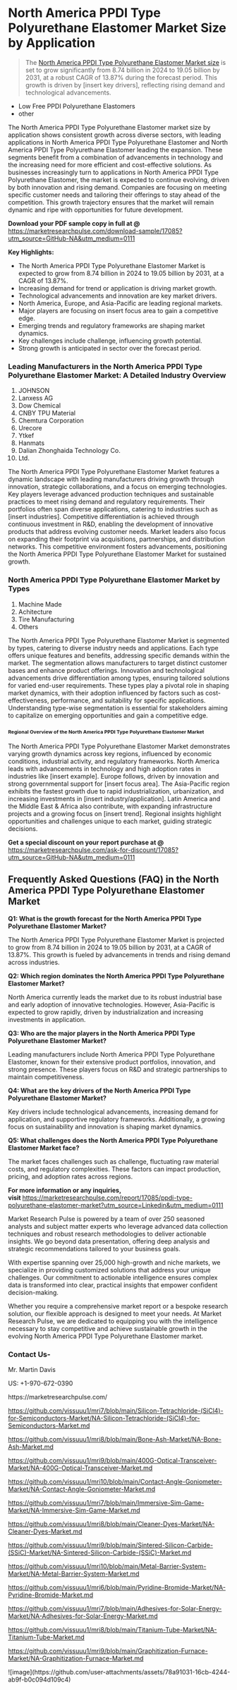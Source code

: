 <h1>North America PPDI Type Polyurethane Elastomer Market&nbsp;Size by Application</h1><blockquote><p>The <a href="https://marketresearchpulse.com/download-sample/17085?utm_source=GitHub-NA&amp;utm_medium=0111">North America PPDI Type Polyurethane Elastomer Market size</a> is set to grow significantly from 8.74 billion in 2024 to 19.05 billion by 2031, at a robust CAGR of 13.87% during the forecast period. This growth is driven by [insert key drivers], reflecting rising demand and technological advancements.</p></blockquote><ul><li>Low Free PPDI Polyurethane Elastomers<li> other</li></ul><p>The North America PPDI Type Polyurethane Elastomer market size by application shows consistent growth across diverse sectors, with leading applications in North America PPDI Type Polyurethane Elastomer and North America PPDI Type Polyurethane Elastomer leading the expansion. These segments benefit from a combination of advancements in technology and the increasing need for more efficient and cost-effective solutions. As businesses increasingly turn to applications in North America PPDI Type Polyurethane Elastomer, the market is expected to continue evolving, driven by both innovation and rising demand. Companies are focusing on meeting specific customer needs and tailoring their offerings to stay ahead of the competition. This growth trajectory ensures that the market will remain dynamic and ripe with opportunities for future development.</p><p><strong>Download your PDF sample copy in full at @ </strong><a href="https://marketresearchpulse.com/download-sample/17085?utm_source=GitHub-NA&amp;utm_medium=0111">https://marketresearchpulse.com/download-sample/17085?utm_source=GitHub-NA&amp;utm_medium=0111</a></p><p><strong>Key Highlights: </strong></p><ul><li>The North America PPDI Type Polyurethane Elastomer Market is expected to grow from 8.74 billion in 2024 to 19.05 billion by 2031, at a CAGR of 13.87%.</li><li>Increasing demand for trend or application is driving market growth.</li><li>Technological advancements and innovation are key market drivers.</li><li>North America, Europe, and Asia-Pacific are leading regional markets.</li><li>Major players are focusing on insert focus area to gain a competitive edge.</li><li>Emerging trends and regulatory frameworks are shaping market dynamics.</li><li>Key challenges include challenge, influencing growth potential.</li><li>Strong growth is anticipated in sector over the forecast period.</li></ul><h3>Leading Manufacturers in the North America PPDI Type Polyurethane Elastomer Market: A Detailed Industry Overview</h3><ol><li>JOHNSON</li><li>Lanxess AG</li><li>Dow Chemical</li><li>CNBY TPU Material</li><li>Chemtura Corporation</li><li>Urecore</li><li>Ytkef</li><li>Hanmats</li><li>Dalian Zhonghaida Technology Co.</li><li>Ltd.</li></ol><div class="flex max-w-full flex-col flex-grow"><div class="min-h-8 text-message flex w-full flex-col items-end gap-2 whitespace-normal break-words [.text-message+&amp;]:mt-5" dir="auto" data-message-author-role="assistant" data-message-id="fd8432e4-4910-450d-b182-61b7bfb0a01f" data-message-model-slug="gpt-4o"><div class="flex w-full flex-col gap-1 empty:hidden first:pt-[3px]"><div class="markdown prose w-full break-words dark:prose-invert light"><p>The North America PPDI Type Polyurethane Elastomer Market features a dynamic landscape with leading manufacturers driving growth through innovation, strategic collaborations, and a focus on emerging technologies. Key players leverage advanced production techniques and sustainable practices to meet rising demand and regulatory requirements. Their portfolios often span diverse applications, catering to industries such as [insert industries]. Competitive differentiation is achieved through continuous investment in R&amp;D, enabling the development of innovative products that address evolving customer needs. Market leaders also focus on expanding their footprint via acquisitions, partnerships, and distribution networks. This competitive environment fosters advancements, positioning the North America PPDI Type Polyurethane Elastomer Market for sustained growth.</p></div></div></div></div><h3>North America PPDI Type Polyurethane Elastomer Market by Types</h3><ol><li>Machine Made<li> Achitecture<li> Tire Manufacturing<li> Others</li></ol><div class="flex max-w-full flex-col flex-grow"><div class="min-h-8 text-message flex w-full flex-col items-end gap-2 whitespace-normal break-words [.text-message+&amp;]:mt-5" dir="auto" data-message-author-role="assistant" data-message-id="084470be-0bb7-4664-bddf-5156b4f41249" data-message-model-slug="gpt-4o-mini"><div class="flex w-full flex-col gap-1 empty:hidden first:pt-[3px]"><div class="markdown prose w-full break-words dark:prose-invert light"><p>The North America PPDI Type Polyurethane Elastomer Market is segmented by types, catering to diverse industry needs and applications. Each type offers unique features and benefits, addressing specific demands within the market. The segmentation allows manufacturers to target distinct customer bases and enhance product offerings. Innovation and technological advancements drive differentiation among types, ensuring tailored solutions for varied end-user requirements. These types play a pivotal role in shaping market dynamics, with their adoption influenced by factors such as cost-effectiveness, performance, and suitability for specific applications. Understanding type-wise segmentation is essential for stakeholders aiming to capitalize on emerging opportunities and gain a competitive edge.</p></div></div></div></div><h3><span style="font-size: 11px;">Regional Overview of the North America PPDI Type Polyurethane Elastomer Market</span></h3><div class="flex max-w-full flex-col flex-grow"><div class="min-h-8 text-message flex w-full flex-col items-end gap-2 whitespace-normal break-words [.text-message+&amp;]:mt-5" dir="auto" data-message-author-role="assistant" data-message-id="e9038762-ce64-4e30-91c9-9bd413514231" data-message-model-slug="gpt-4o-mini"><div class="flex w-full flex-col gap-1 empty:hidden first:pt-[3px]"><div class="markdown prose w-full break-words dark:prose-invert light"><p>The North America PPDI Type Polyurethane Elastomer Market demonstrates varying growth dynamics across key regions, influenced by economic conditions, industrial activity, and regulatory frameworks. North America leads with advancements in technology and high adoption rates in industries like [insert example]. Europe follows, driven by innovation and strong governmental support for [insert focus area]. The Asia-Pacific region exhibits the fastest growth due to rapid industrialization, urbanization, and increasing investments in [insert industry/application]. Latin America and the Middle East &amp; Africa also contribute, with expanding infrastructure projects and a growing focus on [insert trend]. Regional insights highlight opportunities and challenges unique to each market, guiding strategic decisions.</p></div></div></div></div><p><strong>Get a special discount on your report purchase at @ </strong><a href="https://marketresearchpulse.com/ask-for-discount/17085?utm_source=GitHub-NA&amp;utm_medium=0111">https://marketresearchpulse.com/ask-for-discount/17085?utm_source=GitHub-NA&amp;utm_medium=0111</a></p><h2>Frequently Asked Questions (FAQ) in the North America PPDI Type Polyurethane Elastomer Market</h2><p><strong>Q1: What is the growth forecast for the North America PPDI Type Polyurethane Elastomer Market?</strong></p><p>The North America PPDI Type Polyurethane Elastomer Market is projected to grow from 8.74 billion in 2024 to 19.05 billion by 2031, at a CAGR of 13.87%. This growth is fueled by advancements in trends and rising demand across industries.</p><p><strong>Q2: Which region dominates the North America PPDI Type Polyurethane Elastomer Market?</strong></p><p>North America currently leads the market due to its robust industrial base and early adoption of innovative technologies. However, Asia-Pacific is expected to grow rapidly, driven by industrialization and increasing investments in application.</p><p><strong>Q3: Who are the major players in the North America PPDI Type Polyurethane Elastomer Market?</strong></p><p>Leading manufacturers include North America PPDI Type Polyurethane Elastomer, known for their extensive product portfolios, innovation, and strong presence. These players focus on R&amp;D and strategic partnerships to maintain competitiveness.</p><p><strong>Q4: What are the key drivers of the North America PPDI Type Polyurethane Elastomer Market?</strong></p><p>Key drivers include technological advancements, increasing demand for application, and supportive regulatory frameworks. Additionally, a growing focus on sustainability and innovation is shaping market dynamics.</p><p><strong>Q5: What challenges does the North America PPDI Type Polyurethane Elastomer Market face?</strong></p><p>The market faces challenges such as challenge, fluctuating raw material costs, and regulatory complexities. These factors can impact production, pricing, and adoption rates across regions.</p><p><strong>For more information or any inquiries, visit&nbsp;</strong><a href="https://marketresearchpulse.com/report/17085/ppdi-type-polyurethane-elastomer-market?utm_source=Linkedin&utm_medium=0111">https://marketresearchpulse.com/report/17085/ppdi-type-polyurethane-elastomer-market?utm_source=Linkedin&utm_medium=0111</a></p><p>Market Research Pulse is powered by a team of over 250 seasoned analysts and subject matter experts who leverage advanced data collection techniques and robust research methodologies to deliver actionable insights. We go beyond data presentation, offering deep analysis and strategic recommendations tailored to your business goals.</p><p>With expertise spanning over 25,000 high-growth and niche markets, we specialize in providing customized solutions that address your unique challenges. Our commitment to actionable intelligence ensures complex data is transformed into clear, practical insights that empower confident decision-making.</p><p>Whether you require a comprehensive market report or a bespoke research solution, our flexible approach is designed to meet your needs. At Market Research Pulse, we are dedicated to equipping you with the intelligence necessary to stay competitive and achieve sustainable growth in the evolving North America PPDI Type Polyurethane Elastomer market.</p><h3><strong>Contact Us-</strong></h3><p>Mr. Martin Davis</p><p>US: +1-970-672-0390</p><p>https://marketresearchpulse.com/</p><p><a href="https://github.com/vissuuu1/mri7/blob/main/Silicon-Tetrachloride-(SiCl4)-for-Semiconductors-Market/NA-Silicon-Tetrachloride-(SiCl4)-for-Semiconductors-Market.md">https://github.com/vissuuu1/mri7/blob/main/Silicon-Tetrachloride-(SiCl4)-for-Semiconductors-Market/NA-Silicon-Tetrachloride-(SiCl4)-for-Semiconductors-Market.md</a></p><p><a href="https://github.com/vissuuu1/mri8/blob/main/Bone-Ash-Market/NA-Bone-Ash-Market.md">https://github.com/vissuuu1/mri8/blob/main/Bone-Ash-Market/NA-Bone-Ash-Market.md</a></p><p><a href="https://github.com/vissuuu1/mri9/blob/main/400G-Optical-Transceiver-Market/NA-400G-Optical-Transceiver-Market.md">https://github.com/vissuuu1/mri9/blob/main/400G-Optical-Transceiver-Market/NA-400G-Optical-Transceiver-Market.md</a></p><p><a href="https://github.com/vissuuu1/mri10/blob/main/Contact-Angle-Goniometer-Market/NA-Contact-Angle-Goniometer-Market.md">https://github.com/vissuuu1/mri10/blob/main/Contact-Angle-Goniometer-Market/NA-Contact-Angle-Goniometer-Market.md</a></p><p><a href="https://github.com/vissuuu1/mri7/blob/main/Immersive-Sim-Game-Market/NA-Immersive-Sim-Game-Market.md">https://github.com/vissuuu1/mri7/blob/main/Immersive-Sim-Game-Market/NA-Immersive-Sim-Game-Market.md</a></p><p><a href="https://github.com/vissuuu1/mri8/blob/main/Cleaner-Dyes-Market/NA-Cleaner-Dyes-Market.md">https://github.com/vissuuu1/mri8/blob/main/Cleaner-Dyes-Market/NA-Cleaner-Dyes-Market.md</a></p><p><a href="https://github.com/vissuuu1/mri9/blob/main/Sintered-Silicon-Carbide-(SSiC)-Market/NA-Sintered-Silicon-Carbide-(SSiC)-Market.md">https://github.com/vissuuu1/mri9/blob/main/Sintered-Silicon-Carbide-(SSiC)-Market/NA-Sintered-Silicon-Carbide-(SSiC)-Market.md</a></p><p><a href="https://github.com/vissuuu1/mri10/blob/main/Metal-Barrier-System-Market/NA-Metal-Barrier-System-Market.md">https://github.com/vissuuu1/mri10/blob/main/Metal-Barrier-System-Market/NA-Metal-Barrier-System-Market.md</a></p><p><a href="https://github.com/vissuuu1/mri6/blob/main/Pyridine-Bromide-Market/NA-Pyridine-Bromide-Market.md">https://github.com/vissuuu1/mri6/blob/main/Pyridine-Bromide-Market/NA-Pyridine-Bromide-Market.md</a></p><p><a href="https://github.com/vissuuu1/mri7/blob/main/Adhesives-for-Solar-Energy-Market/NA-Adhesives-for-Solar-Energy-Market.md">https://github.com/vissuuu1/mri7/blob/main/Adhesives-for-Solar-Energy-Market/NA-Adhesives-for-Solar-Energy-Market.md</a></p><p><a href="https://github.com/vissuuu1/mri8/blob/main/Titanium-Tube-Market/NA-Titanium-Tube-Market.md">https://github.com/vissuuu1/mri8/blob/main/Titanium-Tube-Market/NA-Titanium-Tube-Market.md</a></p><p><a href="https://github.com/vissuuu1/mri9/blob/main/Graphitization-Furnace-Market/NA-Graphitization-Furnace-Market.md">https://github.com/vissuuu1/mri9/blob/main/Graphitization-Furnace-Market/NA-Graphitization-Furnace-Market.md</a></p>
![image](https://github.com/user-attachments/assets/78a91031-16cb-4244-ab9f-b0c094d109c4)
